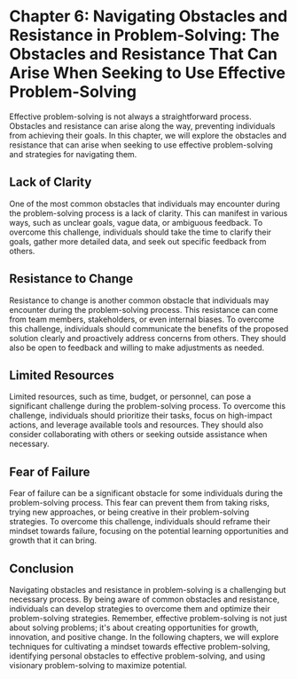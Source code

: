 Chapter 6: Navigating Obstacles and Resistance in Problem-Solving: The Obstacles and Resistance That Can Arise When Seeking to Use Effective Problem-Solving
============================================================================================================================================================

Effective problem-solving is not always a straightforward process. Obstacles and resistance can arise along the way, preventing individuals from achieving their goals. In this chapter, we will explore the obstacles and resistance that can arise when seeking to use effective problem-solving and strategies for navigating them.

Lack of Clarity
---------------

One of the most common obstacles that individuals may encounter during the problem-solving process is a lack of clarity. This can manifest in various ways, such as unclear goals, vague data, or ambiguous feedback. To overcome this challenge, individuals should take the time to clarify their goals, gather more detailed data, and seek out specific feedback from others.

Resistance to Change
--------------------

Resistance to change is another common obstacle that individuals may encounter during the problem-solving process. This resistance can come from team members, stakeholders, or even internal biases. To overcome this challenge, individuals should communicate the benefits of the proposed solution clearly and proactively address concerns from others. They should also be open to feedback and willing to make adjustments as needed.

Limited Resources
-----------------

Limited resources, such as time, budget, or personnel, can pose a significant challenge during the problem-solving process. To overcome this challenge, individuals should prioritize their tasks, focus on high-impact actions, and leverage available tools and resources. They should also consider collaborating with others or seeking outside assistance when necessary.

Fear of Failure
---------------

Fear of failure can be a significant obstacle for some individuals during the problem-solving process. This fear can prevent them from taking risks, trying new approaches, or being creative in their problem-solving strategies. To overcome this challenge, individuals should reframe their mindset towards failure, focusing on the potential learning opportunities and growth that it can bring.

Conclusion
----------

Navigating obstacles and resistance in problem-solving is a challenging but necessary process. By being aware of common obstacles and resistance, individuals can develop strategies to overcome them and optimize their problem-solving strategies. Remember, effective problem-solving is not just about solving problems; it's about creating opportunities for growth, innovation, and positive change. In the following chapters, we will explore techniques for cultivating a mindset towards effective problem-solving, identifying personal obstacles to effective problem-solving, and using visionary problem-solving to maximize potential.
